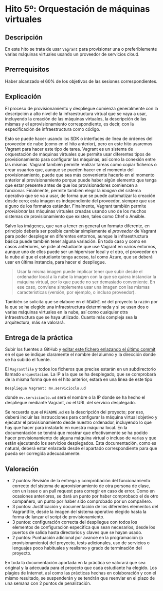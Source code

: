
Hito 5º: Orquestación de máquinas virtuales
=====================================

Descripción
-----------------

En este hito se trata de usar `Vagrant` para provisionar una o
preferiblemente varias máquinas virtuales usando un proveedor de
servicios cloud.

Prerrequisitos
--------------------

Haber alcanzado el 60% de los objetivos de las sesiones correspondientes.

Explicación
----------------

El proceso de provisionamiento y despliegue comienza generalmente con
la descripción a alto nivel de la infraestructura virtual que se vaya
a usar, incluyendo la creación de las máquinas virtuales, la
descripción de las mismas y el aprovisionamiento
correspondiente, es decir, con la especificación de infraestructura
como código.

Esto se puede hacer usando los SDK o interfaces de línea de órdenes
del proveedor de nube (como en el hito anterior), pero en este hito
usaremos Vagrant para hacer este tipo de 
tarea. Vagrant es un sistema de orquestación de máquinas virtuales que
permite usar diferentes tipos de provisionamiento para configurar las
máquinas, así como la conexión entre las mismas. Vagrant también
permite realizar tareas como copiar ficheros o crear usuarios que, aunque
se pueden hacer en el momento del provisionamiento, puede que sea más
conveniente hacerlo en el momento anterior al provisionamiento porque
puede haber algún elemento que tenga que estar presente antes de que
los provisionadores comiencen a funcionar. Finalmente, permite también
elegir la *imagen* del sistema operativo que se va a usar, de forma que se puede automatizar
la creación desde cero; esta imagen es independiente del proveedor,
siempre que use alguno de los formatos estándar. Finalmente, Vagrant
también permite *provisionar* las máquinas virtuales creadas usando
uno de los muchos sistemas de provisionamiento 
que existen, tales como Chef o Ansible. 

Salvo las imágenes, que van a tener en general un formato diferente, en principio debería
ser posible cambiar simplemente el *proveedor* de Vagrant para poder
desplegar en diferentes entornos, aunque la infraestructura básica
puede también tener alguna variación. En todo caso y como en casos
anteriores, se pide al estudiante que use Vagrant en varios entornos,
aunque uno de ellos puede ser un hipervisor local y el otro, el proveedor en la nube al
que el estudiante tenga acceso, tal como Azure, que se deberá usar en última
instancia, para hacer el despliegue.

> Usar la misma imagen puede implicar tener que subir desde el
> ordenador local a la nube la imagen con la que se quiera instanciar
> la máquina virtual, por lo que puede no ser demasiado
> conveniente. En ese caso, conviene simplemente usar una imagen con
> las mismas características (versión, por ejemplo, o incluso
> proveedor).

También se solicita que se elabore en el `README.md` del proyecto la razón por la que se ha
elegido una infraestructura determinada y si se usan dos o varias
máquinas virtuales en la nube, así como cualquier otra infraestructura
que se haya utilizado. Cuanto más compleja sea la arquitectura, más se valorará.

Entrega de la práctica
--------------------------------

Subir los fuentes a GitHub y 
[editar este fichero enlazando el último commit](https://github.com/JJ/CC-18-19/blob/master/proyecto/hito-5.md)
en el 
que se indique claramente el nombre del alumno y la dirección donde se ha subido el
fuente.

El `Vagrantfile` y todos los ficheros que precise estarán en un
subdirectorio llamado `orquestacion`. La IP a la que se ha desplegado,
que se comprobará de la misma forma que en el hito anterior, estará en una línea
de este tipo

	Despliegue Vagrant: mv.servicioclo.ud

donde `mv.servicioclo.ud` será el nombre o la IP donde se ha hecho el
despliegue mediante Vagrant, *no* el URL del servicio desplegado.

Se recuerda que el `README.md` es la descripción del proyecto; por
eso, deberá incluir las instrucciones para configurar la máquina
virtual objetivo y ejecutar el provisionamiento desde nuestro
ordenador, incluyendo lo que hay que hacer para instalarlo en nuestra
máquina local. En la documentación se tendrá que mostrar que efectivamente se ha podido hacer
provisionamiento de alguna máquina virtual o incluso de varias y que
están ejecutando los servicios desplegados. Esta documentación, como
es natural, deberá estar enlazada desde el apartado correspondiente
para que pueda ser corregida adecuadamente.

Valoración
--------------

* 2 puntos: Revisión de la entrega y comprobación del funcionamiento
  correcto del sistema de aprovisionamiento de otra persona de clase,
  con un issue o un pull request para corregir en caso de error. Como
  en ocasiones anteriores, se dará un punto por haber comprobado el de otro
  compañero, un punto por haber sido comprobado por un compañero.
* 3 puntos: Justificación y documentación de los diferentes elementos
  del Vagrantfile, desde la imagen del sistema
  operativo elegido hasta la forma de lanzar el script de
  provisionamiento.
* 3 puntos: configuración correcta del despliegue con todos los
  elementos de configuración específica que sean necesarios, desde los
  puertos de salida hasta directorios y claves que se hayan usado. 
* 2 puntos: Puntuación adicional por avance en la programación (o provisionamiento) del
  proyecto, tests adicionales, uso de servicios o lenguajes poco
  habituales y realismo y grado de terminación del proyecto.

En toda la documentación aportada en la práctica se valorará que sea
original y la adecuada para el proyecto que cada estudiante ha elegido. Los plagios de Internet, así
como las prácticas hechas en colaboración y con el mismo resultado, se
suspenderán y se tendrán que reenviar en el plazo de una semana con 2
puntos de penalización.


